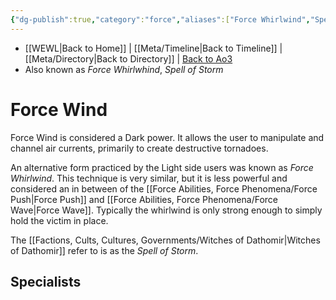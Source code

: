 ```yaml
---
{"dg-publish":true,"category":"force","aliases":["Force Whirlwind","Spell of Storm"],"tags":["dark","light","offense","sense","alter","forcepower"],"permalink":"/force-abilities-force-phenomena/force-wind/","dgPassFrontmatter":true}
---
```


- [[WEWL\|Back to Home]] | [[Meta/Timeline\|Back to Timeline]] | [[Meta/Directory\|Back to Directory]] | [Back to Ao3](https://archiveofourown.org/works/19334440/chapters/45992584)
- Also known as *Force Whirlwhind*, *Spell of Storm*

# Force Wind
Force Wind is considered a Dark power. It allows the user to manipulate and channel air currents, primarily to create destructive tornadoes. 

An alternative form practiced by the Light side users was known as *Force Whirlwind*. This technique is very similar, but it is less powerful and considered an in between of the [[Force Abilities, Force Phenomena/Force Push\|Force Push]] and [[Force Abilities, Force Phenomena/Force Wave\|Force Wave]]. Typically the whirlwind is only strong enough to simply hold the victim in place.

The [[Factions, Cults, Cultures, Governments/Witches of Dathomir\|Witches of Dathomir]] refer to is as the *Spell of Storm*.

**Specialists**
- 